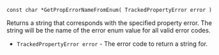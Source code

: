 `const char *GetPropErrorNameFromEnum( TrackedPropertyError error )`

Returns a string that corresponds with the specified property error. The string will be the name of the error enum value for all valid error codes.

* `TrackedPropertyError error` - The error code to return a string for.